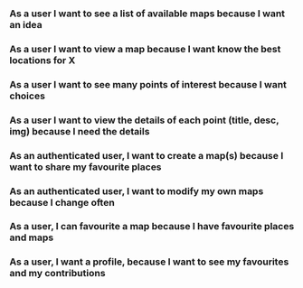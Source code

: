 ### As a user I want to see a list of available maps because I want an idea

### As a user I want to view a map because I want know the best locations for X

### As a user I want to see many points of interest because I want choices

### As a user I want to view the details of each point (title, desc, img) because I need the details

### As an authenticated user, I want to create a map(s) because I want to share my favourite places

### As an authenticated user, I want to modify my own maps because I change often

### As a user, I can favourite a map because I have favourite places and maps

### As a user, I want a profile, because I want to see my favourites and my contributions
